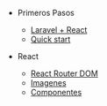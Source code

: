 
- Primeros Pasos

  - [Laravel + React](md/1-Laravel-react.md)
  - [Quick start](md/2-quickstart.md)

- React
  - [React Router DOM](md/3-ReactRouterDOM.md)
  - [Imagenes](md/4-Imagenes.md)
  - [Componentes](md/5-components.md)